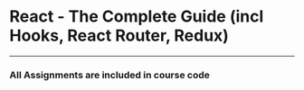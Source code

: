 # React - The Complete Guide (incl Hooks, React Router, Redux)

---

### All Assignments are included in course code
